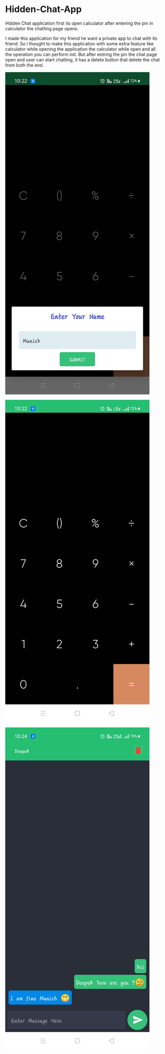# Hidden-Chat-App
Hidden Chat application first its open calculator after entering the pin in calculator the chatting page opens.

I made this application for my friend he want a private app to chat with its friend.
So i thought to make this application with some extra feature like calculator while opening the application the calculator while open and all the operation you can perform init.
But after entring the pin the chat page open and user can start chatting, it has a delete button that delete the chat from both the end.


![screen shot](./ss3.jpg)


![screen shot](./ss2.jpg)


![screen shot](./ss1.jpg)
